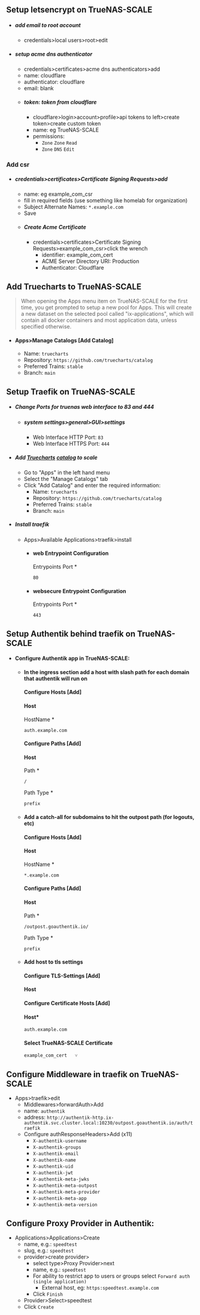 ## Setup letsencrypt on TrueNAS-SCALE
  - ##### add email to root account
    - credentials>local users>root>edit
  - ##### setup acme dns authenticator
    - credentials>certificates>acme dns authenticators>add
    - name: cloudflare
    - authenticator: cloudflare
    - email: blank
    - ##### token: token from cloudflare
      - cloudflare>login>account>profile>api tokens to left>create token>create custom token
      - name: eg TrueNAS-SCALE
      - permissions: 
        - `Zone` `Zone` `Read`
        - `Zone` `DNS` `Edit`   
### Add csr
- ##### credentials>certificates>Certificate Signing Requests>add
  - name: eg example_com_csr
  - fill in required fields (use something like homelab for organization)
  - Subject Alternate Names: `*.example.com`
  - Save
  - ##### Create Acme Certificate
    - credentials>certificates>Certificate Signing Requests>example_com_csr>click the wrench
      - identifier: example_com_cert
      - ACME Server Directory URI: Production
      - Authenticator: Cloudflare

## Add Truecharts to TrueNAS-SCALE
>When opening the Apps menu item on TrueNAS-SCALE for the first time, you get prompted to setup a new pool for Apps. This will create a new dataset on the selected pool called "ix-applications", which will contain all docker containers and most application data, unless specified otherwise.
- #### Apps>Manage Catalogs [Add Catalog]
  - Name: `truecharts`
  - Repository: `https://github.com/truecharts/catalog`
  - Preferred Trains: `stable`
  - Branch: `main`

## Setup Traefik on TrueNAS-SCALE
- ##### Change Ports for truenas web interface to 83 and 444
  - ##### system settings>general>GUI>settings
    - Web Interface HTTP Port: `83`
    - Web Interface HTTPS Port: `444`
- ##### Add [Truecharts](https://github.com/truecharts/charts) [catalog](`https://github.com/truecharts/catalog`) to scale
  - Go to "Apps" in the left hand menu
  - Select the "Manage Catalogs" tab
  - Click "Add Catalog" and enter the required information:
    - Name: `truecharts`
    - Repository: `https://github.com/truecharts/catalog`
    - Preferred Trains: `stable`
    - Branch: `main`
- ##### Install traefik
  - Apps>Available Applications>traefik>install
    - #### web Entrypoint Configuration
      Entrypoints Port *
      ```
      80
      ```
    - #### websecure Entrypoint Configuration
      Entrypoints Port *
      ```
      443
      ```
      
## Setup Authentik behind traefik on TrueNAS-SCALE
- #### Configure Authentik app in TrueNAS-SCALE:
  - #### In the ingress section add a host with slash path for each domain that authentik will run on
    #### Configure Hosts   [Add]
    #### Host
    HostName *
    ```
    auth.example.com
    ```
    #### Configure Paths   [Add]
    #### Host
    Path *
    ```
    /
    ```
    Path Type *
    ```
    prefix
    ```
  - #### Add a catch-all for subdomains to hit the outpost path (for logouts, etc) 
    #### Configure Hosts   [Add]
    #### Host
    HostName *
    ```
    *.example.com
    ```
    #### Configure Paths   [Add]
    #### Host
    Path *
    ```
    /outpost.goauthentik.io/
    ```
    Path Type *
    ```
    prefix
    ```
  - #### Add host to tls settings
    #### Configure TLS-Settings   [Add]
    #### Host
    #### Configure Certificate Hosts [Add]
    #### Host*
    ```
    auth.example.com
    ```
    #### Select TrueNAS-SCALE Certificate
    ```
    example_com_cert   ˅
    ```
    
## Configure Middleware in traefik on TrueNAS-SCALE
- Apps>traefik>edit
  - Middlewares>forwardAuth>Add
  - name: `authentik`
  - address: `http://authentik-http.ix-authentik.svc.cluster.local:10230/outpost.goauthentik.io/auth/traefik`
  - Configure authResponseHeaders>Add (x11)
    - `X-authentik-username`
    - `X-authentik-groups`
    - `X-authentik-email`
    - `X-authentik-name`
    - `X-authentik-uid`
    - `X-authentik-jwt`
    - `X-authentik-meta-jwks`
    - `X-authentik-meta-outpost`
    - `X-authentik-meta-provider`
    - `X-authentik-meta-app`
    - `X-authentik-meta-version`

## Configure Proxy Provider in Authentik:
- Applications>Applications>Create
  - name, e.g.: `speedtest`
  - slug, e.g.: `speedtest`
  - provider>create provider>
    - select type>Proxy Provider>next
    - name, e.g.: `speedtest`
    - For ability to restrict app to users or groups select `Forward auth (single application)`
      - External host, eg: `https:speedtest.example.com`
    - Click `Finish`
   - Provider>Select>speedtest
   - Click `Create`
